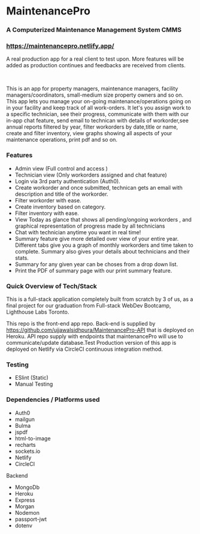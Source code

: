# MaintenancePro

### A Computerized Maintenance Management System CMMS

### https://maintenancepro.netlify.app/

A real production app for a real client to test upon. More features will be added as production continues and feedbacks are received from clients.

<br>

This is an app for property managers, maintenance managers, facility managers/coordinators, small-medium size property owners and so on. This app lets you manage your on-going maintenance/operations going on in your facility and keep track of all work-orders. It let's you assign work to a specific technician, see their progress, communicate with them with our in-app chat feature, send email to technican with details of workorder,see annual reports filtered by year, filter workorders by date,title or name, create and filter inventory, view graphs showing all aspects of your maintenance operations, print pdf and so on.

### Features

- Admin view (Full control and access )
- Technician view (Only workorders assigned and chat feature)
- Login via 3rd party authentication (Auth0).
- Create workorder and once submitted, technican gets an email with description and title of the workorder.
- Filter workorder with ease.
- Create inventory based on category.
- Filter inventory with ease.
- View Today as glance that shows all pending/ongoing workorders , and graphical representation of progress made by all technicians
- Chat with technician anytime you want in real time!
- Summary feature give more detailed over view of your entire year. Different tabs give you a graph of monthly workorders and time taken to complete. Summary also gives your details about technicians and their stats.
- Summary for any given year can be choses from a drop down list.
- Print the PDF of summary page with our print summary feature.

### Quick Overview of Tech/Stack

This is a full-stack application completely built from scratch by 3 of us, as a final project for our graduation from Full-stack WebDev Bootcamp, Lighthouse Labs Toronto.

This repo is the front-end app repo. Back-end is supplied by https://github.com/ujjawalsidhpura/MaintenancePro-API that is deployed on Heroku. API repo supply with endpoints that maintenancePro will use to communicate/update database.Test Production version of this app is deployed on Netlify via CircleCI continuous integration method.

### Testing

- ESlint (Static)
- Manual Testing

### Dependencies / Platforms used

- Auth0
- mailgun
- Bulma
- jspdf
- html-to-image
- recharts
- sockets.io
- Netlify
- CircleCI

Backend

- MongoDb
- Heroku
- Express
- Morgan
- Nodemon
- passport-jwt
- dotenv
